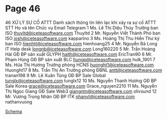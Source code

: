 # Page 46

46
XỬ LÝ SỰ CỐ ATTT
Danh sách thông tin liên lạc khi xảy ra sự cố ATTT
STT
Họ và tên
Chức vụ
Email
Telegram
1
Ms. Lê Thị Diệu Thúy
Trưởng ban ISO
thuyltd@iceteasoftware.com
Thuyltd
2
Mr. Nguyễn Viết Thành
Phó ban ISO
josh@iceteasoftware.com
kapparino
3
Ms. Hoàng Thị Thu Hiền
Thư ký ban ISO
hienhtt@iceteasoftware.com
hienhoang25
4
Mr. ​Nguyễn Bá Long
IT Help desk
longnb@iceteasoftware.com
Long160220
5
Mr. Trần Hoàng Hải
GĐ BP sản xuất GLYPH
haith@iceteasoftware.com
EricTran90
6
Mr. Phạm Hùng
GĐ BP sản xuất BLC
hungp@iceteasoftware.com
hulk_1901
7
Ms. Hứa Thị Hương
Trưởng phòng HCNS
huonght1@iceteasoftware.com
Huonght17
8
Ms. Trần Thị An
Trưởng phòng ĐBNL
antt@iceteasoftware.com
tranan198
9
Mr. Lê Xuân Tùng
GĐ BP Sale Global
tunglx@iceteasoftware.com
tunglx12
10
Ms. Nguyễn Thanh Hương
GĐ BP Sale Korea
grace@iceteasoftware.com
Grace_nguyen2210
11
Ms. Nguyễn Thị Ngọc Giang
GĐ Sale Web3
giangntn@iceteasoftware.com
olivsund
12
Mr. Vương Trọng Nhân
GĐ BP ITK
nhanvt@iceteasoftware.com
nathanvuong

[Schema](page_46_img_0.png)
